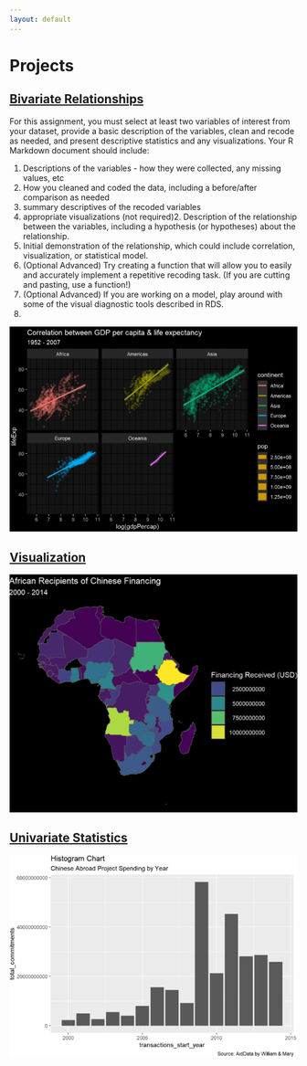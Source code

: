 ```yaml
---
layout: default
---
```



# Projects

## [Bivariate Relationships](./homework-5.html)
For this assignment, you must select at least two variables of interest from your dataset, provide a basic description of the variables, clean and recode as needed, and present descriptive statistics and any visualizations. Your R Markdown document should include:

1. Descriptions of the variables - how they were collected, any missing values, etc
2. How you cleaned and coded the data, including a before/after comparison as needed
3. summary descriptives of the recoded variables
4. appropriate visualizations (not required)2. Description of the relationship between the variables, including a hypothesis (or hypotheses) about the relationship.
3. Initial demonstration of the relationship, which could include correlation, visualization, or statistical model.
4. (Optional Advanced) Try creating a function that will allow you to easily and accurately implement a repetitive recoding task. (If you are cutting and pasting, use a function!)
5. (Optional Advanced) If you are working on a model, play around with some of the visual diagnostic tools described in RDS.
6. 
<img src="images/hw5image.png?raw=true"/>

## [Visualization](./Homework-4.html)
<img src="images/hw4image.png?raw=true"/>

## [Univariate Statistics](./Homework-3.html)
<img src="images/hw3image.png?raw=true"/>
